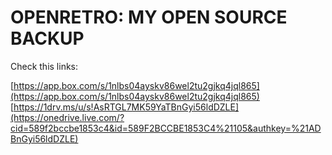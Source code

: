 OPENRETRO: MY OPEN SOURCE BACKUP
================================

Check this links:

[https://app.box.com/s/1nlbs04ayskv86wel2tu2gjkq4jql865](https://app.box.com/s/1nlbs04ayskv86wel2tu2gjkq4jql865) 
[https://1drv.ms/u/s!AsRTGL7MK59YaTBnGyi56ldDZLE](https://onedrive.live.com/?cid=589f2bccbe1853c4&id=589F2BCCBE1853C4%21105&authkey=%21ADBnGyi56ldDZLE) 
